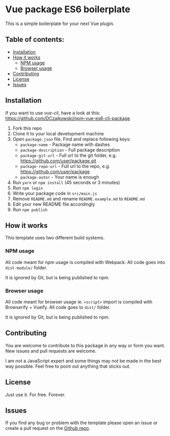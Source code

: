 # Vue package ES6 boilerplate
This is a simple boilerplate for your next Vue plugin.

## Table of contents:
* [Installation](#installation)
* [How it works](#how-it-works)
    * [NPM usage](#npm-usage)
    * [Browser usage](#browser-usage)
* [Contributing](#contributing)
* [License](#license)
* [Issues](#issues)

## Installation
If you want to use *vue-cli*, have a look at this: https://github.com/DCzajkowski/npm-vue-es6-cli-package

1. Fork this repo
2. Clone it to your local development machine
3. Open `package.json` file. Find and replace following keys:
    * `package-name` - Package name with dashes
    * `package-description` - Full package description
    * `package-git-url` - Full url to the git folder, e.g. https://github.com/user/package.git
    * `package-repo-url` - Full url to the repo, e.g. https://github.com/user/package
    * `package-autor` - Your name is enough
4. Run `yarn` or `npm install` (45 seconds or 3 minutes)
5. Run `npm login`
6. Write your package code in `src/main.js`
7. Remove `README.md` and rename `README.example.md` to `README.md`
8. Edit your new README file accordingly
9. Run `npm publish`

## How it works
This template uses two different build systems.

### NPM usage
All code meant for npm usage is compiled with Webpack. All code goes into `dist-module/` folder.

It is ignored by Git, but is being published to npm.

### Browser usage
All code meant for browser usage ie. `<script>` import is compiled with Browserify + Vueify. All code goes to `dist/` folder.

It is ignored by Git, but is being published to npm.

## Contributing
You are welcome to contribute to this package in any way or form you want. New issues and pull requests are welcome.

I am not a JavaScript expert and some things may not be made in the best way possible. Feel free to point out anything that sticks out.

## License
Just use it. For free. Forever.

## Issues
If you find any bug or problem with the template please open an issue or create a pull request on the [Github repo](https://github.com/DCzajkowski/npm-vue-es6-package).
